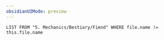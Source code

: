 ```yaml
---
obsidianUIMode: preview
---
```

```dataview
LIST FROM "5. Mechanics/Bestiary/Fiend" WHERE file.name != this.file.name
```
